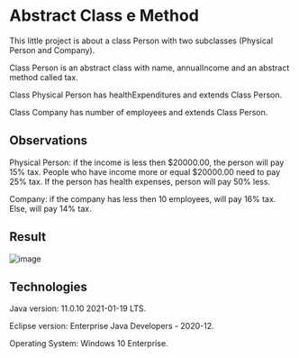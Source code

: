 # Abstract Class e Method
This little project is about a class Person with two subclasses (Physical Person and Company).

Class Person is an abstract class with name, annualIncome and an abstract method called tax.

Class Physical Person has healthExpenditures and extends Class Person.

Class Company has number of employees and extends Class Person.

Observations
---------------------------------------------------------------------
Physical Person: if the income is less then $20000.00, the person will pay 15% tax. People who have income more or equal $20000.00 need to pay 25% tax. If the person has health expenses, person will pay 50% less.

Company: if the company has less then 10 employees, will pay 16% tax. Else, will pay 14% tax.


Result
---------------------------------------------------------------------
![image](https://user-images.githubusercontent.com/10048596/113969151-71b55d80-9802-11eb-90b3-d248d2b70c07.png)


Technologies
---------------------------------------------------------------------
Java version: 11.0.10 2021-01-19 LTS.

Eclipse version: Enterprise Java Developers - 2020-12.

Operating System: Windows 10 Enterprise.
